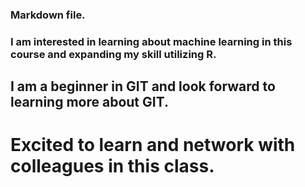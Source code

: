 ### Markdown file. 

### I am interested in learning about machine learning in this course and expanding my skill utilizing R. 

## I am a beginner in GIT and look forward to learning more about GIT. 

# Excited to learn and network with colleagues in this class.
